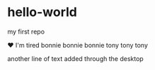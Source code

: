 # hello-world
my first repo

:heart:
I'm tired
bonnie bonnie bonnie tony tony tony

another line of text added through the desktop
